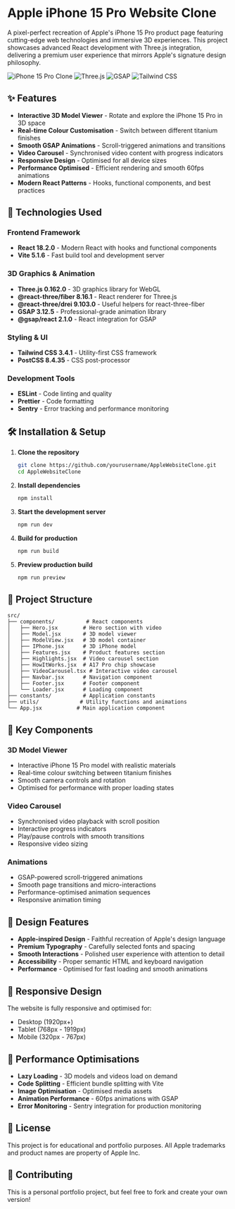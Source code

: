 # Apple iPhone 15 Pro Website Clone

A pixel-perfect recreation of Apple's iPhone 15 Pro product page featuring cutting-edge web technologies and immersive 3D experiences. This project showcases advanced React development with Three.js integration, delivering a premium user experience that mirrors Apple's signature design philosophy.

![iPhone 15 Pro Clone](https://img.shields.io/badge/React-18.2.0-blue) ![Three.js](https://img.shields.io/badge/Three.js-0.162.0-green) ![GSAP](https://img.shields.io/badge/GSAP-3.12.5-orange) ![Tailwind CSS](https://img.shields.io/badge/Tailwind%20CSS-3.4.1-cyan)

## ✨ Features

- **Interactive 3D Model Viewer** - Rotate and explore the iPhone 15 Pro in 3D space
- **Real-time Colour Customisation** - Switch between different titanium finishes
- **Smooth GSAP Animations** - Scroll-triggered animations and transitions
- **Video Carousel** - Synchronised video content with progress indicators
- **Responsive Design** - Optimised for all device sizes
- **Performance Optimised** - Efficient rendering and smooth 60fps animations
- **Modern React Patterns** - Hooks, functional components, and best practices

## 🚀 Technologies Used

### Frontend Framework
- **React 18.2.0** - Modern React with hooks and functional components
- **Vite 5.1.6** - Fast build tool and development server

### 3D Graphics & Animation
- **Three.js 0.162.0** - 3D graphics library for WebGL
- **@react-three/fiber 8.16.1** - React renderer for Three.js
- **@react-three/drei 9.103.0** - Useful helpers for react-three-fiber
- **GSAP 3.12.5** - Professional-grade animation library
- **@gsap/react 2.1.0** - React integration for GSAP

### Styling & UI
- **Tailwind CSS 3.4.1** - Utility-first CSS framework
- **PostCSS 8.4.35** - CSS post-processor

### Development Tools
- **ESLint** - Code linting and quality
- **Prettier** - Code formatting
- **Sentry** - Error tracking and performance monitoring

## 🛠️ Installation & Setup

1. **Clone the repository**
   ```bash
   git clone https://github.com/yourusername/AppleWebsiteClone.git
   cd AppleWebsiteClone
   ```

2. **Install dependencies**
   ```bash
   npm install
   ```

3. **Start the development server**
   ```bash
   npm run dev
   ```

4. **Build for production**
   ```bash
   npm run build
   ```

5. **Preview production build**
   ```bash
   npm run preview
   ```

## 📁 Project Structure

```
src/
├── components/          # React components
│   ├── Hero.jsx        # Hero section with video
│   ├── Model.jsx       # 3D model viewer
│   ├── ModelView.jsx   # 3D model container
│   ├── IPhone.jsx      # 3D iPhone model
│   ├── Features.jsx    # Product features section
│   ├── Highlights.jsx  # Video carousel section
│   ├── HowItWorks.jsx  # A17 Pro chip showcase
│   ├── VideoCarousel.tsx # Interactive video carousel
│   ├── Navbar.jsx      # Navigation component
│   ├── Footer.jsx      # Footer component
│   └── Loader.jsx      # Loading component
├── constants/          # Application constants
├── utils/             # Utility functions and animations
└── App.jsx           # Main application component
```

## 🎯 Key Components

### 3D Model Viewer
- Interactive iPhone 15 Pro model with realistic materials
- Real-time colour switching between titanium finishes
- Smooth camera controls and rotation
- Optimised for performance with proper loading states

### Video Carousel
- Synchronised video playback with scroll position
- Interactive progress indicators
- Play/pause controls with smooth transitions
- Responsive video sizing

### Animations
- GSAP-powered scroll-triggered animations
- Smooth page transitions and micro-interactions
- Performance-optimised animation sequences
- Responsive animation timing

## 🎨 Design Features

- **Apple-inspired Design** - Faithful recreation of Apple's design language
- **Premium Typography** - Carefully selected fonts and spacing
- **Smooth Interactions** - Polished user experience with attention to detail
- **Accessibility** - Proper semantic HTML and keyboard navigation
- **Performance** - Optimised for fast loading and smooth animations

## 📱 Responsive Design

The website is fully responsive and optimised for:
- Desktop (1920px+)
- Tablet (768px - 1919px)
- Mobile (320px - 767px)

## 🚀 Performance Optimisations

- **Lazy Loading** - 3D models and videos load on demand
- **Code Splitting** - Efficient bundle splitting with Vite
- **Image Optimisation** - Optimised media assets
- **Animation Performance** - 60fps animations with GSAP
- **Error Monitoring** - Sentry integration for production monitoring

## 📄 License

This project is for educational and portfolio purposes. All Apple trademarks and product names are property of Apple Inc.

## 🤝 Contributing

This is a personal portfolio project, but feel free to fork and create your own version!
